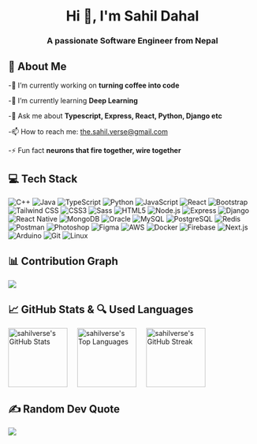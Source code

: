

<h1 align="center">Hi 👋, I'm Sahil Dahal</h1>
    
<h3 align="center">A passionate Software Engineer from Nepal</h3>
    
    
    


## 🚀 About Me
-🔭 I’m currently working on **turning coffee into code**

-🌱 I’m currently learning **Deep Learning**

-💬 Ask me about **Typescript, Express, React, Python, Django etc**

-📫 How to reach me: [the.sahil.verse@gmail.com](mailto:the.sahil.verse@gmail.com)

-⚡ Fun fact **neurons that fire together, wire together**
    
    

    
## 💻 Tech Stack

![C++](https://img.shields.io/badge/c%2B%2B-%2300599C.svg?style=for-the-badge&logo=c%2B%2B&logoColor=white) ![Java](https://img.shields.io/badge/java-%23F7DF1C.svg?style=for-the-badge&logo=java&logoColor=white) ![TypeScript](https://img.shields.io/badge/typescript-%232573D4.svg?style=for-the-badge&logo=typescript&logoColor=white) ![Python](https://img.shields.io/badge/python-%2335766F.svg?style=for-the-badge&logo=python&logoColor=white) ![JavaScript](https://img.shields.io/badge/javascript-%23F7DF1C.svg?style=for-the-badge&logo=javascript&logoColor=white) ![React](https://img.shields.io/badge/react-%23282C34.svg?style=for-the-badge&logo=react&logoColor=white) ![Bootstrap](https://img.shields.io/badge/bootstrap-%23777BB4.svg?style=for-the-badge&logo=bootstrap&logoColor=white) ![Tailwind CSS](https://img.shields.io/badge/tailwindcss-%2338B2AC.svg?style=for-the-badge&logo=tailwindcss&logoColor=white) ![CSS3](https://img.shields.io/badge/css3-%231572B6.svg?style=for-the-badge&logo=css3&logoColor=white) ![Sass](https://img.shields.io/badge/sass-%23CC6699.svg?style=for-the-badge&logo=sass&logoColor=white) ![HTML5](https://img.shields.io/badge/html5-%23E34F26.svg?style=for-the-badge&logo=html5&logoColor=white) ![Node.js](https://img.shields.io/badge/nodejs-%236DA55F.svg?style=for-the-badge&logo=node.js&logoColor=white) ![Express](https://img.shields.io/badge/express-%23404D59.svg?style=for-the-badge&logo=express&logoColor=white) ![Django](https://img.shields.io/badge/django-%23092E20.svg?style=for-the-badge&logo=django&logoColor=white) ![React Native](https://img.shields.io/badge/react%20native-%2320232a.svg?style=for-the-badge&logo=react&logoColor=white) ![MongoDB](https://img.shields.io/badge/mongodb-%2347A248.svg?style=for-the-badge&logo=mongodb&logoColor=white) ![Oracle](https://img.shields.io/badge/oracle-%23F80000.svg?style=for-the-badge&logo=oracle&logoColor=white) ![MySQL](https://img.shields.io/badge/mysql-%234479A1.svg?style=for-the-badge&logo=mysql&logoColor=white) ![PostgreSQL](https://img.shields.io/badge/postgresql-%233477A0.svg?style=for-the-badge&logo=postgresql&logoColor=white) ![Redis](https://img.shields.io/badge/redis-%23DC382D.svg?style=for-the-badge&logo=redis&logoColor=white) ![Postman](https://img.shields.io/badge/postman-%23FF6C37.svg?style=for-the-badge&logo=postman&logoColor=white) ![Photoshop](https://img.shields.io/badge/photoshop-%2301A5E0.svg?style=for-the-badge&logo=adobe-photoshop&logoColor=white) ![Figma](https://img.shields.io/badge/figma-%F24E1E.svg?style=for-the-badge&logo=figma&logoColor=white) ![AWS](https://img.shields.io/badge/aws-%23FF9900.svg?style=for-the-badge&logo=amazonaws&logoColor=white) ![Docker](https://img.shields.io/badge/docker-%230db7ed.svg?style=for-the-badge&logo=docker&logoColor=white) ![Firebase](https://img.shields.io/badge/firebase-%23FFCA28.svg?style=for-the-badge&logo=firebase&logoColor=white) ![Next.js](https://img.shields.io/badge/next.js-%23000000.svg?style=for-the-badge&logo=next.js&logoColor=white) ![Arduino](https://img.shields.io/badge/arduino-%2300979D.svg?style=for-the-badge&logo=arduino&logoColor=white) ![Git](https://img.shields.io/badge/git-%23F05032.svg?style=for-the-badge&logo=git&logoColor=white) ![Linux](https://img.shields.io/badge/linux-%23000000.svg?style=for-the-badge&logo=linux&logoColor=white)
    
    

      
## 📊 Contribution Graph
![](https://github-readme-activity-graph.vercel.app/graph?username=sahilverse&bg_color=100e0e&color=ffffff&line=172891&point=ffffff&area=true&hide_border=true)
    
    

    
## 📈 GitHub Stats & 🔍 Used Languages

<div style="display: flex; gap: 20px;">  
<img height="120px" src="https://github-readme-stats.vercel.app/api?username=sahilverse&theme=dracula&hide_border=true&include_all_commits=false&count_private=false" alt="sahilverse's GitHub Stats" /> 
<img height="120px" src="https://github-readme-stats.vercel.app/api/top-langs/?username=sahilverse&theme=dracula&hide_border=true&include_all_commits=false&count_private=true&layout=compact" alt="sahilverse's Top Languages" />  
<img height="120px" src="https://github-readme-streak-stats.herokuapp.com/?user=sahilverse&theme=dracula&hide_border=true" alt="sahilverse's GitHub Streak" /> 
</div>
      
      


    
    

    
## ✍️ Random Dev Quote  
![](https://quotes-github-readme.vercel.app/api?type=horizontal&theme=dracula)
    
    

    
    
    
